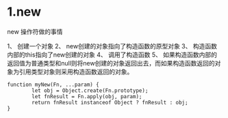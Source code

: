 # 1.new

new 操作符做的事情

1、 创建一个对象
2、 new创建的对象指向了构造函数的原型对象
3、 构造函数内部的this指向了new创建的对象
4、 调用了构造函数
5、 如果构造函数内部的返回值为普通类型和null则将new创建的对象返回出去，而如果构造函数返回的对象为引用类型对象则采用构造函数返回的对象。



```
function myNew(Fn, ...param) { 
		let obj = Object.create(Fn.prototype); 
		let fnResult = Fn.apply(obj, param); 
		return fnResult instanceof Object ? fnResult : obj;
} 
```

